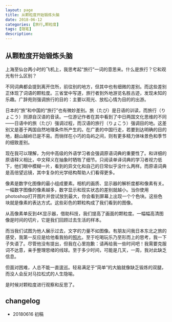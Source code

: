 ```yaml
---
layout: page
title: 从颗粒度开始锻炼头脑
date: 2018-06-12
categories: [旅行,颗粒度]
tags: [随笔]
description: 
---
```


## 从颗粒度开始锻炼头脑

上海至仙台两小时的飞机上，我思考起“旅行”一词的意思来。什么是旅行？它和观光有什么区别？

不同词典都会提到离开住所，前往别的地方，但其中也有细微的差别。而这些差别正体现了词语的颗粒度。三省堂中写道，旅行者到外地游览名胜古迹，发现未知的乐趣。广辞苑则强调旅行的目的：主要以观光、放松心情为目的的出游。

日本的“旅”和中国的“旅行”也有微妙差别。旅（たび）是日语的训读，而旅行（りょこう）则源自汉语的音读。一位游记作者在其中看到了中日两国文化思维的不同——日语中的旅（たび）强调过程，而汉语的旅行（りょこう）强调目的地。这差别又是基于两国自然地理条件所产生的。在广袤的中国行走，若要到达明确的目的地，翻山越岭已是不易。而徜徉在小巧的岛屿之间，则有更多精力体味景色和季节的细致差别。

现在我可以理解，为何中高级的外语学习者会强调原语词典的重要性了。和详细的原语释义相比，中文释义在抽象时牺牲了细节。只阅读单译词典的学习者视力低下，他们眼中模糊一片，看到的异文化和自己的日常似乎没什么两样。而原语词典是高倍望远镜，其中复杂的光学结构帮助人们看得更多。

像素是数字化图像的最小组成要素。相机的画质、显示器的解析度都和像素有关。一幅数字图像的像素越多，数字显示和现实状态的差别就越小。当你使用photoshop打开图片并尝试放到最大，你会看到屏幕上出现一个个色块。这些色块就是像素的表达方式。这些彩色的颗粒构成了我们看到的图像。

从高像素单反到4K显示器，借助科技，我们提高了画面的颗粒度。一幅幅高清图像是时间的切片，它是我们回顾过去生活的样本。

而当我们试图为他人展示过去，文字的力量不如图像。有朋友问我日本东北之旅的感受，我第一反应是给他看我拍的[照片](https://kinkakufurusato.com/2018/06/12/sendai/)。至于吃喝玩乐乃至形而上的思考，我一下子失语了。尽管他没有提出，但我在心里抱歉：请再给我一些时间吧！我需要克服词不达意，亲手整理思绪的线球。至于多少时间，可能是几天，一周，我对此缺乏信息。

但面对困难，人总不能一直逡巡。轻易满足于“简单”的大脑就像缺乏锻炼的双腿，而没人会反对马拉松式的人生隐喻。

是时候对颗粒度进行观察和反思了。


## changelog

- 20180616 初稿
